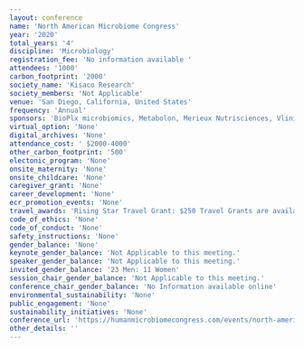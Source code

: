```yaml
---
layout: conference 
name: 'North American Microbiome Congress'
year: '2020'
total_years: '4'
discipline: 'Microbiology'
registration_fee: 'No information available '
attendees: '1000'
carbon_footprint: '2000'
society_name: 'Kisaco Research'
society_members: 'Not Applicable'
venue: 'San Diego, California, United States'
frequency: 'Annual'
sponsors: 'BioPlx microbiomics, Metabolon, Merieux Nutrisciences, Vlinical Microbiomics, Biose Industrie, Bio-Me Microbiome profiling, DLA Piper, Zymo Research, Symprove, Diversigen, COSMOID, QuayPharma, Baseclear'
virtual_option: 'None'
digital_archives: 'None'
attendance_cost: ' $2000-4000'
other_carbon_footprint: '500'
electonic_program: 'None'
onsite_maternity: 'None'
onsite_childcare: 'None'
caregiver_grant: 'None'
career_development: 'None'
ecr_promotion_events: 'None'
travel_awards: 'Rising Star Travel Grant: $250 Travel Grants are available for five young researchers (defined as having completed their PhD within the last 5 years). '
code_of_ethics: 'None'
code_of_conduct: 'None'
safety_instructions: 'None'
gender_balance: 'None'
keynote_gender_balance: 'Not Applicable to this meeting.'
speaker_gender_balance: 'Not Applicable to this meeting.'
invited_gender_balance: '23 Men: 11 Women'
session_chair_gender_balance: 'Not Applicable to this meeting.'
conference_chair_gender_balance: 'No Information available online'
environmental_sustainability: 'None'
public_engagement: 'None'
sustainability_initiatives: 'None'
conference_url: 'https://humanmicrobiomecongress.com/events/north-america-microbiome-congress'
other_details: ''
---
```

